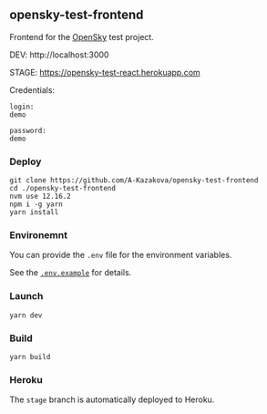 ## opensky-test-frontend

Frontend for the [OpenSky](https://opensky-network.org/apidoc/rest.html) test project.

DEV: http://localhost:3000

STAGE: https://opensky-test-react.herokuapp.com

Credentials:

```text
login:
demo

password:
demo
```

### Deploy

```shell script
git clone https://github.com/A-Kazakova/opensky-test-frontend
cd ./opensky-test-frontend
nvm use 12.16.2
npm i -g yarn
yarn install
```

### Environemnt

You can provide the `.env` file for the environment variables.

See the [`.env.example`](.env.example) for details.

### Launch

```shell script
yarn dev
```

### Build

```shell script
yarn build
```

### Heroku

The `stage` branch is automatically deployed to Heroku.
